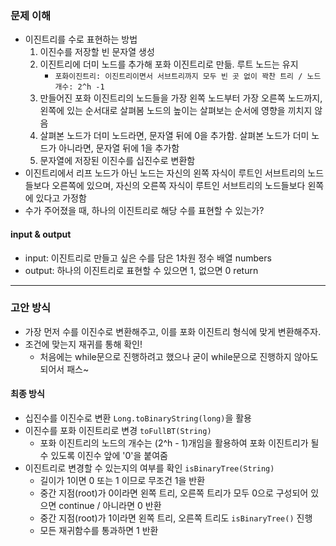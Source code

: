### 문제 이해
- 이진트리를 수로 표현하는 방법
  1. 이진수를 저장할 빈 문자열 생성
  2. 이진트리에 더미 노드를 추가해 포화 이진트리로 만듦. 루트 노드는 유지 
     - `포화이진트리: 이진트리이면서 서브트리까지 모두 빈 곳 없이 꽉찬 트리 / 노드 개수: 2^h -1`
  3. 만들어진 포화 이진트리의 노드들을 가장 왼쪽 노드부터 가장 오른쪽 노드까지, 왼쪽에 있는 순서대로 살펴봄
     노드의 높이는 살펴보는 순서에 영향을 끼치지 않음
  4. 살펴본 노드가 더미 노드라면, 문자열 뒤에 0을 추가함. 살펴본 노드가 더미 노드가 아니라면, 문자열 뒤에 1을 추가함
  5. 문자열에 저장된 이진수를 십진수로 변환함
- 이진트리에서 리프 노드가 아닌 노드는 자신의 왼쪽 자식이 루트인 서브트리의 노드들보다 오른쪽에 있으며, 자신의 오른쪽 자식이 루트인 서브트리의 노드들보다 왼쪽에 있다고 가정함
- 수가 주어졌을 때, 하나의 이진트리로 해당 수를 표현할 수 있는가?
#### input & output
- input: 이진트리로 만들고 싶은 수를 담은 1차원 정수 배열 numbers
- output: 하나의 이진트리로 표현할 수 있으면 1, 없으면 0 return
---
### 고안 방식
- 가장 먼저 수를 이진수로 변환해주고, 이를 포화 이진트리 형식에 맞게 변환해주자.
- 조건에 맞는지 재귀를 통해 확인!
  - 처음에는 while문으로 진행하려고 했으나 굳이 while문으로 진행하지 않아도 되어서 패스~
#### 최종 방식
- 십진수를 이진수로 변환 `Long.toBinaryString(long)`을 활용
- 이진수를 포화 이진트리로 변경 `toFullBT(String)`
  - 포화 이진트리의 노드의 개수는 (2^h - 1)개임을 활용하여 포화 이진트리가 될 수 있도록 이진수 앞에 '0'을 붙여줌
- 이진트리로 변경할 수 있는지의 여부를 확인 `isBinaryTree(String)`
  - 길이가 1이면 0 또는 1 이므로 무조건 1을 반환
  - 중간 지점(root)가 0이라면 왼쪽 트리, 오른쪽 트리가 모두 0으로 구성되어 있으면 continue / 아니라면 0 반환
  - 중간 지점(root)가 1이라면 왼쪽 트리, 오른쪽 트리도 `isBinaryTree()` 진행
  - 모든 재귀함수를 통과하면 1 반환